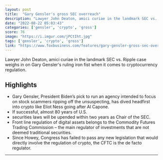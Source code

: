```yaml
---
layout: post
title:  "Gary Gensler's gross SEC overreach"
description: "Lawyer John Deaton, amici curiae in the landmark SEC vs. Ripple case weighs in on Gary Gensler's ruling iron fist when it comes to cryptocurrency regulation."
date: "2022-08-22 05:03:43"
categories: ['gensler', 'crypto', 'gross']
score: 76
image: "https://i.imgur.com/jPCtIht.jpg"
tags: ['gensler', 'crypto', 'gross']
link: "https://www.foxbusiness.com/features/gary-gensler-gross-sec-overreach"
---
```


Lawyer John Deaton, amici curiae in the landmark SEC vs. Ripple case weighs in on Gary Gensler's ruling iron fist when it comes to cryptocurrency regulation.

## Highlights

- Gary Gensler, President Biden’s pick to run an agency intended to focus on stock scammers ripping off the unsuspecting, has dived headfirst into crypto like Eliot Ness going after Al Capone.
- If successful, almost 80 years of U.S.
- securities laws will be upended within two years as Chair of the SEC.
- Front line regulation of digital assets belongs to the Commodity Futures Trading Commission – the main regulator of investments that are not deemed traditional securities.
- Since Howey, Congress has failed to pass any new legislation that would directly involve the regulation of crypto, the CFTC is the de facto regulator.

---
